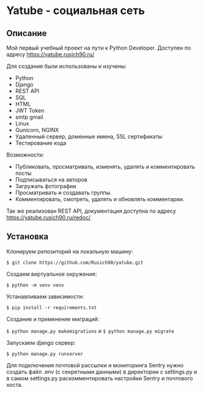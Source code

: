 # Yatube - социальная сеть
## Описание
Мой первый учебный проект на пути к Python Developer. Доступен по адресу https://yatube.rusich90.ru/

Для создания были использованы и изучены:

* Python
* Django
* REST API
* SQL
* HTML
* JWT Token
* smtp gmail
* Linux
* Gunicorn, NGINX
* Удаленный сервер, доменные имена, SSL сертификаты
* Тестирование кода

Возможности:

* Публиковать, просматривать, изменять, удалять и комментировать посты
* Подписываться на авторов
* Загружать фотографии
* Просматривать и создавать группы.
* Комментировать, смотреть, удалять и обновлять комментарии.

Так же реализован REST API, документация доступна по адресу https://yatube.rusich90.ru/redoc/

## Установка 
Клонируем репозиторий на локальную машину:

```$ git clone https://github.com/Rusich90/yatube.git```

 Создаем виртуальное окружение:
 
 ```$ python -m venv venv```
 
 Устанавливаем зависимости:

```$ pip install -r requirements.txt```

Создание и применение миграций:

```$ python manage.py makemigrations``` и ```$ python manage.py migrate```

Запускаем django сервер:

```$ python manage.py runserver```

Для подключения почтовой рассылки и мониторинга Sentry нужно создать файл .env (с секретными данными) в директории с settings.py и в самом settings.py раскомментировать настройки Sentry и почтового хоста.
